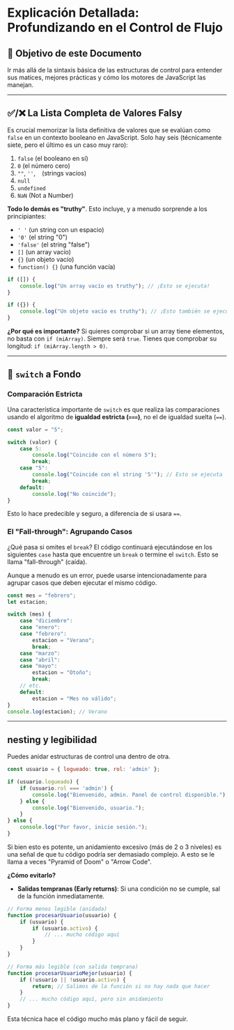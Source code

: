 # Explicación Detallada: Profundizando en el Control de Flujo

## 🎯 Objetivo de este Documento

Ir más allá de la sintaxis básica de las estructuras de control para entender sus matices, mejores prácticas y cómo los motores de JavaScript las manejan.

---

## ✅/❌ La Lista Completa de Valores Falsy

Es crucial memorizar la lista definitiva de valores que se evalúan como `false` en un contexto booleano en JavaScript. Solo hay seis (técnicamente siete, pero el último es un caso muy raro):

1.  `false` (el booleano en sí)
2.  `0` (el número cero)
3.  `""`, `''`, `` `` (strings vacíos)
4.  `null`
5.  `undefined`
6.  `NaN` (Not a Number)

**Todo lo demás es "truthy"**. Esto incluye, y a menudo sorprende a los principiantes:

-   `' '` (un string con un espacio)
-   `'0'` (el string "0")
-   `'false'` (el string "false")
-   `[]` (un array vacío)
-   `{}` (un objeto vacío)
-   `function() {}` (una función vacía)

```javascript
if ([]) {
    console.log("Un array vacío es truthy"); // ¡Esto se ejecuta!
}

if ({}) {
    console.log("Un objeto vacío es truthy"); // ¡Esto también se ejecuta!
}
```

**¿Por qué es importante?** Si quieres comprobar si un array tiene elementos, no basta con `if (miArray)`. Siempre será `true`. Tienes que comprobar su longitud: `if (miArray.length > 0)`.

---

## 🚦 `switch` a Fondo

### Comparación Estricta
Una característica importante de `switch` es que realiza las comparaciones usando el algoritmo de **igualdad estricta (`===`)**, no el de igualdad suelta (`==`).

```javascript
const valor = "5";

switch (valor) {
    case 5:
        console.log("Coincide con el número 5");
        break;
    case "5":
        console.log("Coincide con el string '5'"); // Esto se ejecuta
        break;
    default:
        console.log("No coincide");
}
```
Esto lo hace predecible y seguro, a diferencia de si usara `==`.

### El "Fall-through": Agrupando Casos
¿Qué pasa si omites el `break`? El código continuará ejecutándose en los siguientes `case` hasta que encuentre un `break` o termine el `switch`. Esto se llama "fall-through" (caída).

Aunque a menudo es un error, puede usarse intencionadamente para agrupar casos que deben ejecutar el mismo código.

```javascript
const mes = "febrero";
let estacion;

switch (mes) {
    case "diciembre":
    case "enero":
    case "febrero":
        estacion = "Verano";
        break;
    case "marzo":
    case "abril":
    case "mayo":
        estacion = "Otoño";
        break;
    // etc.
    default:
        estacion = "Mes no válido";
}
console.log(estacion); // Verano
```

---

##  nesting y legibilidad

Puedes anidar estructuras de control una dentro de otra.

```javascript
const usuario = { logueado: true, rol: 'admin' };

if (usuario.logueado) {
    if (usuario.rol === 'admin') {
        console.log("Bienvenido, admin. Panel de control disponible.");
    } else {
        console.log("Bienvenido, usuario.");
    }
} else {
    console.log("Por favor, inicie sesión.");
}
```

Si bien esto es potente, un anidamiento excesivo (más de 2 o 3 niveles) es una señal de que tu código podría ser demasiado complejo. A esto se le llama a veces "Pyramid of Doom" o "Arrow Code".

**¿Cómo evitarlo?**
- **Salidas tempranas (Early returns)**: Si una condición no se cumple, sal de la función inmediatamente.

```javascript
// Forma menos legible (anidada)
function procesarUsuario(usuario) {
    if (usuario) {
        if (usuario.activo) {
            // ... mucho código aquí
        }
    }
}

// Forma más legible (con salida temprana)
function procesarUsuarioMejor(usuario) {
    if (!usuario || !usuario.activo) {
        return; // Salimos de la función si no hay nada que hacer
    }
    // ... mucho código aquí, pero sin anidamiento
}
```
Esta técnica hace el código mucho más plano y fácil de seguir.
